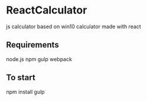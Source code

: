 # ReactCalculator
js calculator based on win10 calculator made with react

## Requirements

node.js
npm
gulp
webpack

## To start

npm install
gulp
